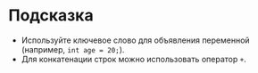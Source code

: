 # Подсказка

- Используйте ключевое слово для объявления переменной (например, `int age = 20;`).
- Для конкатенации строк можно использовать оператор `+`.